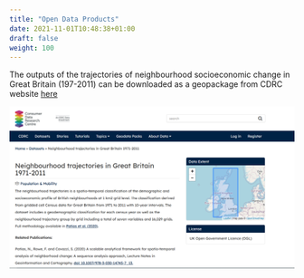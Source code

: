 ```yaml
---
title: "Open Data Products"
date: 2021-11-01T10:48:38+01:00
draft: false
weight: 100
---
```


The outputs of the trajectories of neighbourhood socioeconomic change in Great Britain (197-2011) can be downloaded as a geopackage from CDRC website
[here](https://data.cdrc.ac.uk/dataset/neighbourhood-trajectories-great-britain-1971-2011)

<img src = "images/cdrc_data.png" width = "1000">